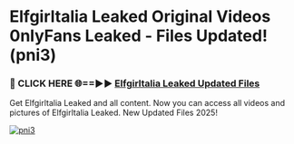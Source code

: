 # Elfgirltalia Leaked Original Videos 0nlyFans Leaked - Files Updated! (pni3)

<h3>🔴 CLICK HERE 🌐==►► <a href="https://tinyurl.com/2m67pmp6" rel="nofollow">Elfgirltalia Leaked Updated Files</a></h3>

Get Elfgirltalia Leaked and all content. Now you can access all videos and pictures of Elfgirltalia Leaked. New Updated Files 2025!

[![pni3](https://i.imgur.com/H4QAA4z.gif)](https://tinyurl.com/2m67pmp6)